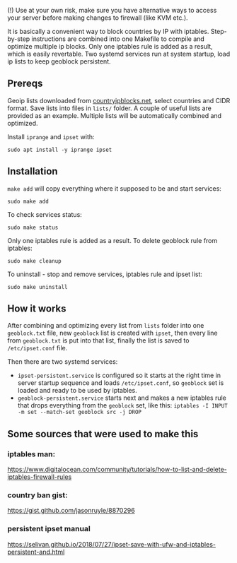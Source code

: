 (!) Use at your own risk, make sure you have alternative ways to access your server before making changes to firewall (like KVM etc.).

It is basically a convenient way to block countries by IP with iptables. Step-by-step instructions are combined into one Makefile to compile and optimize multiple ip blocks. Only one iptables rule is added as a result, which is easily revertable. Two systemd services run at system startup, load ip lists to keep geoblock persistent.

## Prereqs

Geoip lists downloaded from [countryipblocks.net](https://www.countryipblocks.net/acl.php), select countries and CIDR format. 
Save lists into files in `lists/` folder. A couple of useful lists are provided as an example. Multiple lists will be automatically combined and optimized.

Install `iprange` and `ipset` with:

	sudo apt install -y iprange ipset

## Installation

`make add` will copy everything where it supposed to be and start services: 

	sudo make add 

To check services status:

	sudo make status

Only one iptables rule is added as a result. To delete geoblock rule from iptables:

	sudo make cleanup

To uninstall - stop and remove services, iptables rule and ipset list:

	sudo make uninstall

## How it works

After combining and optimizing every list from `lists` folder into one `geoblock.txt` file, new `geoblock` list is created with `ipset`, then every line from `geoblock.txt` is put into that list, finally the list is saved to `/etc/ipset.conf` file.

Then there are two systemd services:

- `ipset-persistent.service` is configured so it starts at the right time in server startup sequence and loads `/etc/ipset.conf`, so `geoblock` set is loaded and ready to be used by iptables.
- `geoblock-persistent.service` starts next and makes a new iptables rule that drops everything from the `geoblock` set, like this:
`iptables -I INPUT -m set --match-set geoblock src -j DROP` 


## Some sources that were used to make this

### iptables man:

https://www.digitalocean.com/community/tutorials/how-to-list-and-delete-iptables-firewall-rules

### country ban gist:

https://gist.github.com/jasonruyle/8870296

### persistent ipset manual

https://selivan.github.io/2018/07/27/ipset-save-with-ufw-and-iptables-persistent-and.html
